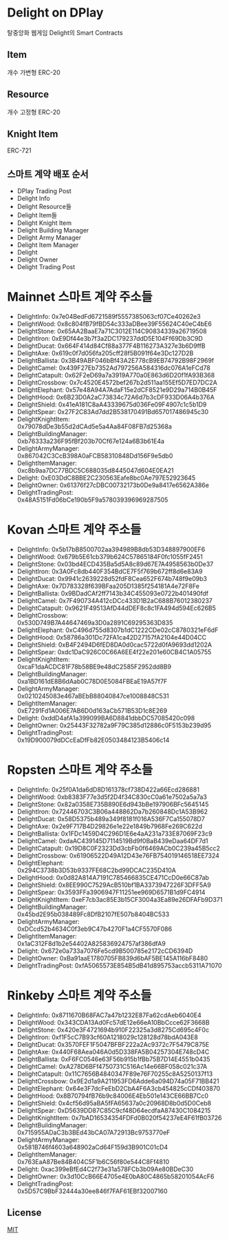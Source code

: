 # Delight on DPlay
탈중앙화 웹게임 Delight의 Smart Contracts

## Item
개수 가변형 ERC-20

## Resource
개수 고정형 ERC-20

## Knight Item
ERC-721

## 스마트 계약 배포 순서
- DPlay Trading Post
- Delight Info
- Delight Resource들
- Delight Item들
- Delight Knight Item
- Delight Building Manager
- Delight Army Manager
- Delight Item Manager
- Delight
- Delight Owner
- Delight Trading Post

# Mainnet 스마트 계약 주소들
- DelightInfo: 0x7e04BedFd6721589f5557385063cf07Ce40262e3
- DelightWood: 0x8c804fB79fBD54c333aDBee39F55624C40eC4bE6
- DelightStone: 0x65AA2BaaE7a71C3012E114C90834339a26719508
- DelightIron: 0xE9Df44e3b7f3a2DC179237ddD5E104Ff69Db3C9D
- DelightDucat: 0x664F414d84Cf88a377F4B116273A327e3b6D9ffB
- DelightAxe: 0x619c0f7d056fa205cff28f5B091f64e3Dc127D2B
- DelightBallista: 0x3B49ABF046bBf43A2E778cB9EB74792B98F2969f
- DelightCamel: 0x439F27Eb7352Ad797256A584316dc076A1eFCd78
- DelightCatapult: 0x62F2eD69a7a3919A770a0E863d6D20f1fA93B368
- DelightCrossbow: 0x7c4520E4572bef267b2d511aa155Ef5D7ED7DC2A
- DelightElephant: 0x57e48A94A7AdaF15e2dCF8521e9D29a714B0B45F
- DelightHood: 0x6B23D0A2aC73834c72A6d7b3cDF933D06A4b376A
- DelightShield: 0x41eA181C8aA43339675d036Fe09F4907c1c5b1D9
- DelightSpear: 0x27F2C83Ad7dd2B538170491Bd657017486945c30
- DelightKnightItem: 0x79078dDe3b55d2dCAd5e5a4Aa84F08FB7d25368a
- DelightBuildingManager: 0xb76333a236F95fBf203b70Cf67e124a6B3b61E4a
- DelightArmyManager: 0x867042C3CcB398A0aFCB58310848Dd156F9e5db0
- DelightItemManager: 0xc8b9aa7DC77BDC5C688035d8445047d604E0EA21
- Delight: 0xE03DdC8BBE2C230563Eafe8bc0Ae797E52923645
- DelightOwner: 0x61376f27cDBC00732173b0De9a8417e6562A386e
- DelightTradingPost: 0x48A5151Fd06bCe190b5F9a578039396969287505

# Kovan 스마트 계약 주소들
- DelightInfo: 0x5b17bB8500702aa394989B8db53D348897900EF6
- DelightWood: 0x679b5E61cb379b624C57865184F0fc1055fF2451
- DelightStone: 0x03bd4ECD435Ba5d5A8c89d67E7A4958563b0De37
- DelightIron: 0x3A0Fc8db440F354BdCE7F5f769b672ff8d6e83A9
- DelightDucat: 0x9941c2639228d52fdF8Cea652F674b748f9e09b3
- DelightAxe: 0x7D783328f639BFaa205D1385f254181A4e72F8Fe
- DelightBallista: 0x9BDadCAf2ff7143b34C455093e0722b401490fdf
- DelightCamel: 0x7F490734A412cDCc433D1B2aC688B76012380237
- DelightCatapult: 0x9621F49513AfD44dDEF8c8c1FA494d594Ec626B5
- DelightCrossbow: 0x530D749B7A44647469a3D0a2891C69295363D835
- DelightElephant: 0xC496d755d8307b1dC1222CDe02cC8780321eF6dF
- DelightHood: 0x58786a301Dc72FA1ca42D27157fA2104e44D04CC
- DelightShield: 0xB4F2494D6fED8DA0d0cac5722d0fA9693dd1202A
- DelightSpear: 0xdc1DaC926C0C66A6EE4f22e201e60CB4C1A05755
- DelightKnightItem: 0xcaF1daACDC81F78b58BE9e48dC2585F2952dd8B9
- DelightBuildingManager: 0xa1BD161dE8B6dAab0C78D0E5084FBEaE19A57f7F
- DelightArmyManager: 0x0210245083e467aBEbB88040847ce1008848C531
- DelightItemManager: 0xE7291Fd1A006E7AB6D0d163aCb571B53D1c8E269
- Delight: 0xddD4afA1a399099BA6D8841dbbDC57085420c098
- DelightOwner: 0x25443F32782a9F79C385d12886c0F5153b239d95
- DelightTradingPost: 0x19D900079dDCcEaDfFb82E0503484123B5406c14

# Ropsten 스마트 계약 주소들
- DelightInfo: 0x25f0A1da6dD8D161378cf738D422a66Ecd286881
- DelightWood: 0xb8383F77e3d5f2D4f34C830cC0a61e7502a5a7a3
- DelightStone: 0x82a0358E735B890E6d943bBe197906BFc5645145
- DelightIron: 0x72446703C3B06a448862Da7b260848Dc1A53B962
- DelightDucat: 0x58D5375b489a349f8181f016A536F7Ca155078D7
- DelightAxe: 0x2e9F717B4D29826e1e22e1849b7968Fe269C622d
- DelightBallista: 0x1FDc1459D4C296D1E6e4aA231a733E87069F23c9
- DelightCamel: 0xdaAC439145D7114519Bd9f0BaB439eDaa64DF7d1
- DelightCatapult: 0x19D8C0F2323Dd3cbFb0f6469ACb0C239a45B5cc2
- DelightCrossbow: 0x61906522D49A12D43e76FB754019146518EE7324
- DelightElephant: 0x294C3738b3D53b9337FE68C2bd99DCAC235D410A
- DelightHood: 0x0d82A814A7191C785466835CE471CcD0e66C87ab
- DelightShield: 0x8EE990C7529AcB510bf1BA3373947226F3DFF5A9
- DelightSpear: 0x3593FFa3906947F11251ee969D6571B1d9FC4914
- DelightKnightItem: 0xeF7cb3ac85E3b15CF3004a3Ea89e26DFAFb9D371
- DelightBuildingManager: 0x45bd2E95b038489Fc8DfB2107fE507b8404BC533
- DelightArmyManager: 0xDCcd52b4634C0f3eb9C47b4270F1a4CF5570F086
- DelightItemManager: 0x1aC312F8d1b2e54402A825836924757af386dfA9
- Delight: 0x672e0a733a7076Fe5cd9B500785e2172cCD6394D
- DelightOwner: 0xBa91aaE1780705FB839d6bAF5BE145A116bF8480
- DelightTradingPost: 0xfA5065573E854B5dB41d895753accb5311A71070

# Rinkeby 스마트 계약 주소들
- DelightInfo: 0x8711670B68FAC7a47b1232E87Fa62cdAeb6040E4
- DelightWood: 0x343CDA13Ad0Fc57dE12e66eA10BbCcce62F3668B
- DelightStone: 0x420e3F4721694b910F22325a3d8275Cd695c4F0c
- DelightIron: 0xf1F5cC7B93cf60A1218029c128128d78bdA043E8
- DelightDucat: 0x3570FEF1F5047BFBF222a2Ac9372c7F5479C875E
- DelightAxe: 0x440F68Aea046A0d5D338FA5B04257304E748cD4C
- DelightBallista: 0xF6FC0546e63F56b915b1fBb75B7D14E4551b0435
- DelightCamel: 0xA278D6BFf4750731C516Ac14e66BF058c021c37A
- DelightCatapult: 0x11C7656B4840347F89e76F70255c8A5250137f13
- DelightCrossbow: 0x9E2d1a9A211953FD6Adde6a094D74a05F71BB421
- DelightElephant: 0x64e3F7dcFeEbD2CbA4F6A3cb454825cCDf403870
- DelightHood: 0x8B70794fB76b9c84006E4Eb501e143CE66BB7Cc0
- DelightShield: 0x4cf56d95aBA5fFA65637a0c20968D8b0d5D0Ceb8
- DelightSpear: 0xD5639DD87C85C9cf48D64ecdfaA87430C1084215
- DelightKnightItem: 0x7bAD16534354FDFd0B020f54237eE4F61fB03726
- DelightBuildingManager: 0x715955ADaC3b3BEd43bCA07A72913Bc9753770eF
- DelightArmyManager: 0x581B746f4603a648902aCd64F159d3B901C01cD4
- DelightItemManager: 0x763EaA87Be84B404C5F1b6C56f80e544C8Ff4810
- Delight: 0xac399eBfEd4C2f73e31a578FCb3b09Ae80BDeC30
- DelightOwner: 0x3d10CcB66E4705e4E0bA80C4865b58201054AcF6
- DelightTradingPost: 0x5D57C9BbF32444a30ee846f7FAF61EBf32007160

## License
[MIT](LICENSE)
